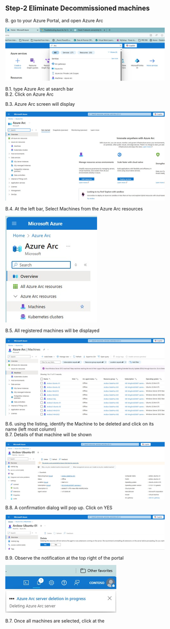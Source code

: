 ## Step-2 Eliminate Decommissioned machines
B. go to your Azure Portal, and open Azure Arc<br>

![Alt text](IMAGES/010_AzurePortal_SearchAzureArc.jpg "Search for Azure Arc")

B.1. type Azure Arc at search bar<br>
B.2. Click on Azure Arc<br>

B.3. Azure Arc screen will display<br>

![Alt text](IMAGES/011_AzureArc_LandingPage.jpg "Azure Arc Landing Page")
<br>

B.4. At the left bar, Select Machines from the Azure Arc resources<br>

![Alt text](IMAGES/012_AzureArcResources_Machines_menu.jpg "Azure Arc Resources - Machine - Menu option")
<br>

B.5. All registered machines will be displayed<br>

![Alt text](IMAGES/013_AzureArcResources_AllMachines.jpg "Azure Arc Resources - All Machines")
<br>

B.6. using the listing, identify the Machine to be deleted and click on its name (left most column) <br>
B.7. Details of that machine will be shown <br>

![Alt text](IMAGES/014_AzureArcResources_MachinesToBeDeleted.jpg "Azure Arc Resources - Delete Machine")
<br>

B.8. A confirmation dialog will pop up. Click on YES<br>

![Alt text](IMAGES/015_AzureArcResources_ConfirmDeletion.jpg "Azure Arc Resources - Confirm Deletion")
<br>

B.9. Observe the notification at the top right of the portal<br>

![Alt text](IMAGES/016_AzureArcResources_DeletionNotification.jpg "Azure Arc Resources - Deletion Notification")
<br>





B.7. Once all machines are selected, click at the 
